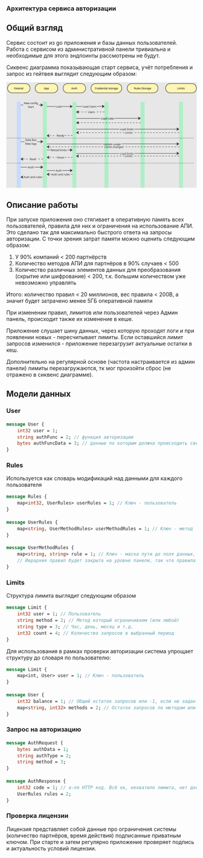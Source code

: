 ### Архитектура сервиса авторизации

## Общий взгляд

Сервис состоит из go приложения и базы данных пользователей.
Работа с сервисом из административной панели тривиальна и необходимые для этого эндпоинты рассмотрены не будут.

Сиквенс диаграмма показывающая старт сервиса, учёт потребления и запрос из гейтвея выглядит следующим образом:

![Сиквенс диаграмма](./auth.jpg)

## Описание работы

При запуске приложения оно стягивает в оперативную память всех пользователей, правила для них и ограничения на использование АПИ. Это сделано так для максимально быстрого ответа на запросы авторизации. С точки зрения затрат памяти можно оценить следующим образом:
1. У 90% компаний < 200 партнёрств
2. Количество методов АПИ для партнёров в 90% случаев < 500
3. Количество различных элементов данных для преобразования (скрытие или шифрование) < 200, т.к. большим количеством уже невозможно управлять

Итого: количество правил < 20 миллионов, вес правила < 200B, а значит будет затрачено менее 5ГБ оперативной памяти

При изменении правил, лимитов или пользователей через Админ панель, происходит также их изменение в кеше.

Приложение слушает шину данных, через которую проходят логи и при появлении новых - пересчитывает лимиты. Если оставшийся лимит запросов изменился - приложение перезагрузит актуальные остатки в кеш.

Дополнительно на регулярной основе (частота настраивается из админ панели) лимиты перезагружаются, тк мог произойти сброс (не отражено в сиквенс диаграмме).

## Модели данных

### User

```protobuf
message User {
    int32 user = 1;
    string authFunc = 2; // функция авторизации
    bytes authFuncData = 3; // данные по которым должна происходить сверка
}
```

### Rules
Используется как словарь модификаций над данными для каждого пользователя

```protobuf
message Rules {
    map<int32, UserRules> userRules = 1; // Ключ - пользователь
}

message UserRules {
    map<string, UserMethodRules> userMethodRules = 1; // Ключ - метод
}

message UserMethodRules {
    map<string, string> rule = 1; // Ключ - маска пути до поля данных, значение - скрытие или тип шифрования
    // Иерархия правил будет закрыта на уровне панели, так что правила применяются непосредственно к узлам в момент сериализации.
}

```


### Limits
Структура лимита выглядит следующим образом
```protobuf
message Limit {
    int32 user = 1; // Пользователь
    string method = 2; // Метод который ограничиваем (или любой)
    string type = 3; // Час, день, месяц и т.д.
    int32 count = 4; // Количество запросов в выбранный период
}
```

Для использования в рамках проверки авторизации система упрощает структуру до словаря по пользователю:

```protobuf
message Limit {
    map<int, User> user = 1; // Ключ - пользователь
}

message User {
    int32 balance = 1; // Общий остаток запросов или -1, если не задан
    map<string, int32> methods = 2; // Остаток запросов по методам или -1, если доступ к методу запрещён
}
```

### Запрос на авторизацию

```protobuf
message AuthRequest {
    bytes authData = 1;
    string authType = 2;
    string method = 3;
}

message AuthResponse {
    int32 code = 1; // а-ля HTTP код. Всё ок, нехватило лимита, нет доступа или проблемы с аутентификацией
    UserRules rules = 2;
}
```

### Проверка лицензии

Лицензия представляет собой данные про ограничения системы (количество партнёров, время действия) подписанные приватным ключом. При старте и затем регулярно приложение проверяет подпись и актуальность условий лицензии.